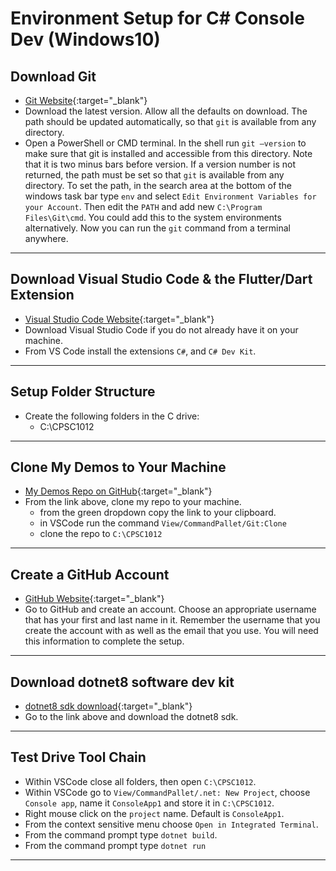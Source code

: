 # Environment Setup for C# Console Dev (Windows10)

## Download Git

- [Git Website](https://git-scm.com/){:target="_blank"}
- Download the latest version. Allow all the defaults on download. The path should be updated automatically, so that `git` is available from any directory.
- Open a PowerShell or CMD terminal. In the shell run `git –version` to make sure that git is installed and accessible from this directory. Note that it is two minus bars before version. If a version number is not returned, the path must be set so that `git` is available from any directory. To set the path, in the search area at the bottom of the windows task bar type `env` and select `Edit Environment Variables for your Account`. Then edit the `PATH` and add new `C:\Program Files\Git\cmd`. You could add this to the system environments alternatively. Now you can run the `git` command from a terminal anywhere.
  
----

## Download Visual Studio Code & the Flutter/Dart Extension

- [Visual Studio Code Website](https://code.visualstudio.com){:target="_blank"}
- Download Visual Studio Code if you do not already have it on your machine.
- From VS Code install the extensions `C#`, and `C# Dev Kit`.

---

## Setup Folder Structure

- Create the following folders in the C drive:
  - C:\CPSC1012

---

## Clone My Demos to Your Machine

- [My Demos Repo on GitHub](https://github.com/RobbinLawASPdotnet/dotnet8-demos.git){:target="_blank"}
- From the link above, clone my repo to your machine.
  - from the green dropdown copy the link to your clipboard.
  - in VSCode run the command `View/CommandPallet/Git:Clone`
  - clone the repo to `C:\CPSC1012`

---

## Create a GitHub Account

- [GitHub Website](https://github.com){:target="_blank"}
- Go to GitHub and create an account. Choose an appropriate username that has your first and last name in it. Remember the username that you create the account with as well as the email that you use. You will need this information to complete the setup.

---

## Download dotnet8 software dev kit

- [dotnet8 sdk download](https://dotnet.microsoft.com/en-us/download){:target="_blank"}
- Go to the link above and download the dotnet8 sdk.

---

## Test Drive Tool Chain

- Within VSCode close all folders, then open `C:\CPSC1012`.
- Within VSCode go to `View/CommandPallet/.net: New Project`, choose `Console app`, name it `ConsoleApp1` and store it in `C:\CPSC1012`.
- Right mouse click on the `project` name. Default is `ConsoleApp1`.
- From the context sensitive menu choose `Open in Integrated Terminal`.
- From the command prompt type `dotnet build`.
- From the command prompt type `dotnet run`

---
